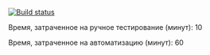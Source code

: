 [![Build status](https://ci.appveyor.com/api/projects/status/0hrwhtvlgaywtcbm?svg=true)](https://ci.appveyor.com/project/AntonKopylov89/netology-qa-patterns-testmode)

Время, затраченное на ручное тестирование (минут): 10

Время, затраченное на автоматизацию (минут): 60